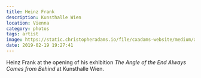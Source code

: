 ```yaml
---
title: Heinz Frank
description: Kunsthalle Wien
location: Vienna
category: photos
tags: artist
image: https://static.christopheradams.io/file/cxadams-website/medium/albums/2019/20190219-1912_Vienna_Kunsthalle/20190219-1912_Vienna_Kunsthalle_L1000927-0.jpg
date: 2019-02-19 19:27:41
---
```


Heinz Frank at the opening of his exhibition *The Angle of the End
Always Comes from Behind* at Kunsthalle Wien.
